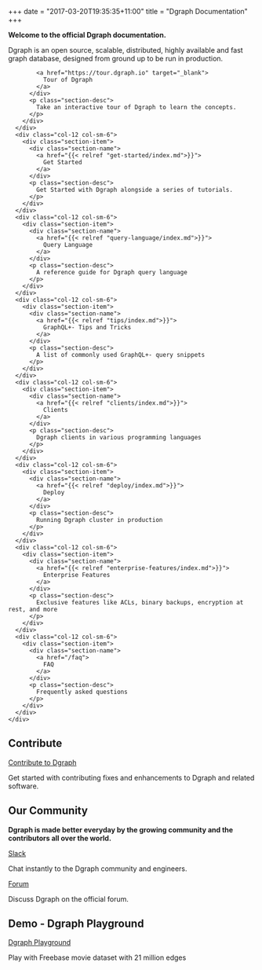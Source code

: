 +++
date = "2017-03-20T19:35:35+11:00"
title = "Dgraph Documentation"
+++

**Welcome to the official Dgraph documentation.**

Dgraph is an open source, scalable, distributed, highly available and fast graph database, designed from ground up to be run in production.
		
            <a href="https://tour.dgraph.io" target="_blank">
              Tour of Dgraph
            </a>
          </div>
          <p class="section-desc">
            Take an interactive tour of Dgraph to learn the concepts.
          </p>
        </div>
      </div>
      <div class="col-12 col-sm-6">
        <div class="section-item">
          <div class="section-name">
            <a href="{{< relref "get-started/index.md">}}">
              Get Started
            </a>
          </div>
          <p class="section-desc">
            Get Started with Dgraph alongside a series of tutorials.
          </p>
        </div>
      </div>
      <div class="col-12 col-sm-6">
        <div class="section-item">
          <div class="section-name">
            <a href="{{< relref "query-language/index.md">}}">
              Query Language
            </a>
          </div>
          <p class="section-desc">
            A reference guide for Dgraph query language
          </p>
        </div>
      </div>
      <div class="col-12 col-sm-6">
        <div class="section-item">
          <div class="section-name">
            <a href="{{< relref "tips/index.md">}}">
              GraphQL+- Tips and Tricks
            </a>
          </div>
          <p class="section-desc">
            A list of commonly used GraphQL+- query snippets
          </p>
        </div>
      </div>
      <div class="col-12 col-sm-6">
        <div class="section-item">
          <div class="section-name">
            <a href="{{< relref "clients/index.md">}}">
              Clients
            </a>
          </div>
          <p class="section-desc">
            Dgraph clients in various programming languages
          </p>
        </div>
      </div>
      <div class="col-12 col-sm-6">
        <div class="section-item">
          <div class="section-name">
            <a href="{{< relref "deploy/index.md">}}">
              Deploy
            </a>
          </div>
          <p class="section-desc">
            Running Dgraph cluster in production
          </p>
        </div>
      </div>
      <div class="col-12 col-sm-6">
        <div class="section-item">
          <div class="section-name">
            <a href="{{< relref "enterprise-features/index.md">}}">
              Enterprise Features
            </a>
          </div>
          <p class="section-desc">
            Exclusive features like ACLs, binary backups, encryption at rest, and more
          </p>
        </div>
      </div>
      <div class="col-12 col-sm-6">
        <div class="section-item">
          <div class="section-name">
            <a href="/faq">
              FAQ
            </a>
          </div>
          <p class="section-desc">
            Frequently asked questions
          </p>
        </div>
      </div>
    </div>
  </div>
</section>

## Contribute

<section class="toc">
  <div class="container">
    <div class="row row-no-padding">
      <div class="col-12 col-sm-6">
        <div class="section-item">
          <div class="section-name">
            <a href="https://github.com/dgraph-io/dgraph/blob/master/CONTRIBUTING.md">
              Contribute to Dgraph
            </a>
          </div>
          <p class="section-desc">
            Get started with contributing fixes and enhancements to Dgraph and related software.
          </p>
        </div>
      </div>
      </div>
  </div>
</section>

## Our Community

**Dgraph is made better everyday by the growing community and the contributors all over the world.**

<section class="toc">
  <div class="container">
    <div class="row row-no-padding">
      <div class="col-12 col-sm-6">
        <div class="section-item">
          <div class="section-name">
            <a href="https://slack.dgraph.io">
              Slack
            </a>
          </div>
          <p class="section-desc">
            Chat instantly to the Dgraph community and engineers.
          </p>
        </div>
      </div>
      <div class="col-12 col-sm-6">
        <div class="section-item">
          <div class="section-name">
            <a href="https://discuss.dgraph.io">
              Forum
            </a>
          </div>
          <p class="section-desc">
            Discuss Dgraph on the official forum.
          </p>
        </div>
      </div>
    </div>
  </div>
</section>

## Demo - Dgraph Playground

<section class="toc">
  <div class="container">
    <div class="row row-no-padding">
      <div class="col-12 col-sm-6">
        <div class="section-item">
          <div class="section-name">
            <a href="https://play.dgraph.io">
              Dgraph Playground
            </a>
          </div>
          <p class="section-desc">
            Play with Freebase movie dataset with 21 million edges
          </p>
        </div>
      </div>
    </div>
  </div>
</section>
